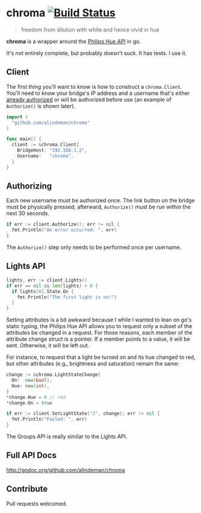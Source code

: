 # chroma [![Build Status](https://travis-ci.org/alindeman/chroma.svg?branch=master)](https://travis-ci.org/alindeman/chroma)

> freedom from dilution with white and hence vivid in hue

**chroma** is a wrapper around the [Philips Hue
API](http://developers.meethue.com/index.html) in go.

It's not entirely complete, but probably doesn't suck. It has tests. I use it.

## Client

The first thing you'll want to know is how to construct a `chroma.Client`.
You'll need to know your bridge's IP address and a username that's either
[already authorized](http://developers.meethue.com/coreconcepts.html) or will
be authorized before use (an example of `Authorize()` is shown later).

```go
import (
  "github.com/alindeman/chroma"
)

func main() {
  client := &chroma.Client{
    BridgeHost: "192.168.1.2",
    Username:   "chroma",
  }
}
```

## Authorizing

Each new username must be authorized once. The link button on the bridge must
be physically pressed; afterward, `Authorize()` must be run within the next 30
seconds.

```go
if err := client.Authorize(); err != nil {
  fmt.Println("An error occurred: ", err)
}
```

The `Authorize()` step only needs to be performed once per username.

## Lights API

```go
lights, err := client.Lights()
if err == nil && len(lights) > 0 {
  if lights[0].State.On {
    fmt.Println("The first light is on!")
  }
}
```

Setting attributes is a bit awkward because I while I wanted to lean on go's
static typing, the Philips Hue API allows you to request only a subset of the
attributes be changed in a request. For those reasons, each member of the
attribute change struct is a pointer. If a member points to a value, it will
be sent. Otherwise, it will be left out.

For instance, to request that a light be turned on and its hue changed to
red, but other attributes (e.g., brightness and saturation) remain the same:

```go
change := &chroma.LightStateChange{
  On:  new(bool),
  Hue: new(int),
}
*change.Hue = 0 // red
*change.On = true

if err := client.SetLightState("1", change); err != nil {
  fmt.Println("Failed: ", err)
}
```

The Groups API is really similar to the Lights API.

## Full API Docs

<http://godoc.org/github.com/alindeman/chroma>

## Contribute

Pull requests welcomed.
